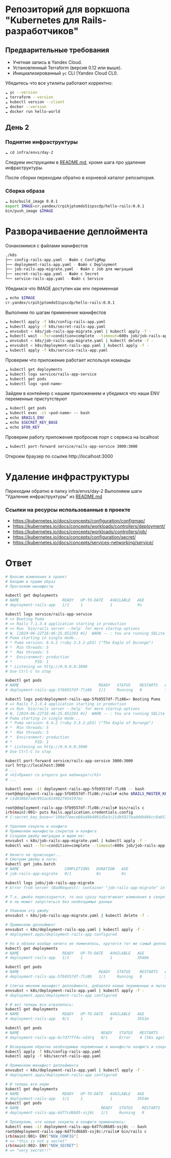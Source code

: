 
# Репозиторий для воркшопа "Kubernetes для Rails-разработчиков"


## Предварительные требования

- Учетная запись в Yandex Cloud.
- Установленный Terraform (версия 0.12 или выше).
- Инициализированный `yc` CLI (Yandex Cloud CLI).

Убедитесь что все утилиты работают корректно:
```bash
☁ yc --version
☁ terraform --version
☁ kubectl version --client
☁ docker --version
☁ docker run hello-world
```

## День 2

### Поднятие инфраструктуры

```bash
☁ cd infra/envs/day-2
```
Следуем инструкциям в [README.md](infra/envs/day-2/README.md), кроме шага про удаление инфраструктуры.

После сборки переходим обратно в корневой каталог репозитория.

### Сборка образа
```bash
☁ bin/build_image 0.0.1
export IMAGE=cr.yandex/crpihjptomdo51spscdp/hello-rails:0.0.1
bin/push_image $IMAGE
```

# Разворачиваение деплоймента

Ознакомимся c файлами манифестов

```bash
./k8s
├── config-rails-app.yaml - Файл с ConfigMap
├── deployment-rails-app.yaml - Файл c Deployment
├── job-rails-app-migrate.yaml - Файл с Job для миграций
├── secret-rails-app.yaml - Файл с Secret
└── service-rails-app.yaml - Файл с Service
```

Убедимся что IMAGE доступен как env переменная
```bash
☁ echo $IMAGE
cr.yandex/crpihjptomdo51spscdp/hello-rails:0.0.1
```

Выполним по шагам применение манифестов
```bash
☁ kubectl apply -f k8s/config-rails-app.yaml
☁ kubectl apply -f k8s/secret-rails-app.yaml
☁ envsubst < k8s/job-rails-app-migrate.yaml | kubectl apply -f -
☁ kubectl wait --for=condition=complete --timeout=600s job/job-rails-app-migrate
☁ envsubst < k8s/job-rails-app-migrate.yaml | kubectl delete -f -
☁ envsubst < k8s/deployment-rails-app.yaml | kubectl apply -f -
☁ kubectl apply -f k8s/service-rails-app.yaml
```

Проверим что приложение работает используя команды
```bash
☁ kubectl get deployments
☁ kubectl logs service/rails-app-service
☁ kubectl get pods
☁ kubectl logs <pod-name>
```

Зайдем в контейнер с нашим приложением и убедимся что наши ENV переменные пристутствуют
```bash
☁ kubectl get pods
☁ kubectl exec -it <pod-name> -- bash
☁ echo $RAILS_ENV
☁ echo $SECRET_KEY_BASE
☁ echo $FOO_KEY
```

Проверим работу приложения пробросив порт с сервиса на localhost

```bash
☁ kubectl port-forward service/rails-app-service 3000:3000
```

Откроем браузер по ссылке http://localhost:3000

# Удаление инфраструктуры
Переходим обратно в папку infra/envs/day-2
Выполняем шаги "Удаление инфраструктуры" из [README.md](infra/envs/day-2/README.md)

### Ссылки на ресурсы использованные в проекте

- https://kubernetes.io/docs/concepts/configuration/configmap/
- https://kubernetes.io/docs/concepts/workloads/controllers/deployment/
- https://kubernetes.io/docs/concepts/workloads/controllers/job/
- https://kubernetes.io/docs/concepts/configuration/secret/
- https://kubernetes.io/docs/concepts/services-networking/service/


# Ответ

```bash
# Вносим изменения в проект
# Билдим и пушим образ
# Прогоняем манифесты

kubectl get deployments
# NAME                   READY   UP-TO-DATE   AVAILABLE   AGE
# deployment-rails-app   1/1     1            1           9s

kubectl logs service/rails-app-service
# => Booting Puma
# => Rails 7.1.3.4 application starting in production 
# => Run `bin/rails server --help` for more startup options
# W, [2024-06-22T16:46:25.852293 #1]  WARN -- : You are running SQLite in production, this is generally not recommended. You can disable this warning by setting "config.active_record.sqlite3_production_warning=false".
# Puma starting in single mode...
# * Puma version: 6.4.2 (ruby 3.3.1-p55) ("The Eagle of Durango")
# *  Min threads: 5
# *  Max threads: 5
# *  Environment: production
# *          PID: 1
# * Listening on http://0.0.0.0:3000
# Use Ctrl-C to stop

kubectl get pods
# NAME                                   READY   STATUS    RESTARTS   AGE
# deployment-rails-app-5fb9557df-7lz86   1/1     Running   0          111s

kubectl logs pod/deployment-rails-app-5fb9557df-7lz86=> Booting Puma
# => Rails 7.1.3.4 application starting in production 
# => Run `bin/rails server --help` for more startup options
# W, [2024-06-22T16:46:25.852293 #1]  WARN -- : You are running SQLite in production, this is generally not recommended. You can disable this warning by setting "config.active_record.sqlite3_production_warning=false".
# Puma starting in single mode...
# * Puma version: 6.4.2 (ruby 3.3.1-p55) ("The Eagle of Durango")
# *  Min threads: 5
# *  Max threads: 5
# *  Environment: production
# *          PID: 1
# * Listening on http://0.0.0.0:3000
# Use Ctrl-C to stop

kubectl port-forward service/rails-app-service 3000:3000
curl http://localhost:3000
# ...
# <h1>Привет со второго дня вебинара!</h1>
# ...

kubectl exec -it deployment-rails-app-5fb9557df-7lz86 -- bash
root@deployment-rails-app-5fb9557df-7lz86:/rails# echo $RAILS_MASTER_KEY
# c1d030b67adc991ac8149827454197ec

root@deployment-rails-app-5fb9557df-7lz86:/rails# bin/rails c
irb(main):001> puts Rails.application.credentials.config
# {:secret_key_base=>"190af7eece80ad4b4091d5e3c21db5927badddb886cc0a85797370a08d938839e896f9b2be1bd0b5ea2ab06263395216c449e121c739d801886dc47546e5c695"}

# Удаляем секреты и конфиги
# Применяем манифесты секретов и конфига
# Создаем джобу миграции и ждем ее:
envsubst < k8s/job-rails-app-migrate.yaml | kubectl apply -f -
kubectl wait --for=condition=complete --timeout=600s job/job-rails-app-migrate

# Ничего не происходит...
# Смотрим джобы и логи:
kubectl get jobs.batch 
# NAME                    COMPLETIONS   DURATION   AGE
# job-rails-app-migrate   0/1           8s         8s

kubectl logs jobs/job-rails-app-migrate
# Error from server (BadRequest): container "job-rails-app-migrate" in pod "job-rails-app-migrate-d88n8" is waiting to start: CreateContainerConfigError

# Т.к. джоба пересоздается, то она сразу подтягивает изменения в секретах и конфигах 
# и не может запуститься без необходимых данных

# Убиваем эту джобу
envsubst < k8s/job-rails-app-migrate.yaml | kubectl delete -f -

# Применяем деплоймент
envsubst < k8s/deployment-rails-app.yaml | kubectl apply -f -
# deployment.apps/deployment-rails-app configured

# Но в облаке вообще ничего не поменялось, крутится тот же самый деплоймент и под
kubectl get deployments
# NAME                   READY   UP-TO-DATE   AVAILABLE   AGE
# deployment-rails-app   1/1     1            1           3h48m

kubectl get pods
# NAME                                   READY   STATUS    RESTARTS   AGE
# deployment-rails-app-5fb9557df-7lz86   1/1     Running   0          3h48m

# Слегка меняем манифест деплоймента, добавляя новые переменные и пытаемся применить манифест
envsubst < k8s/deployment-rails-app.yaml | kubectl apply -f -
# deployment.apps/deployment-rails-app configured

# И вот теперь все отвалилось:
kubectl get deployments
# NAME                   READY   UP-TO-DATE   AVAILABLE   AGE
# deployment-rails-app   0/1     1            0           3h51m

kubectl get pods
# NAME                                    READY   STATUS   RESTARTS      AGE
# deployment-rails-app-6c7d77ff4c-n2drq   0/1     Error    4 (58s ago)   105s

# Возвращаем обратно необходимые переменные в манифесты конфига и секретов, применяем их
kubectl apply -f k8s/config-rails-app.yaml
kubectl apply -f k8s/secret-rails-app.yaml

# Применяем манифест деплоймента
envsubst < k8s/deployment-rails-app.yaml | kubectl apply -f -
# deployment.apps/deployment-rails-app configured

# И теперь все норм
kubectl get deployments
# NAME                   READY   UP-TO-DATE   AVAILABLE   AGE
# deployment-rails-app   1/1     1            1           3h54m
kubectl get pods
# NAME                                    READY   STATUS    RESTARTS   AGE
# deployment-rails-app-6d77cd6b85-ssj8c   1/1     Running   0          8s

# Проверяем, что новые секреты и конфиги применились:
kubectl exec -it deployment-rails-app-6d77cd6b85-ssj8c -- bash
root@deployment-rails-app-6d77cd6b85-ssj8c:/rails# bin/rails c
irb(main):001> ENV["NEW_CONFIG"]
# => "this is not a secret"
irb(main):002> ENV["NEW_SECRET"]
# => "very secret!!"
```
